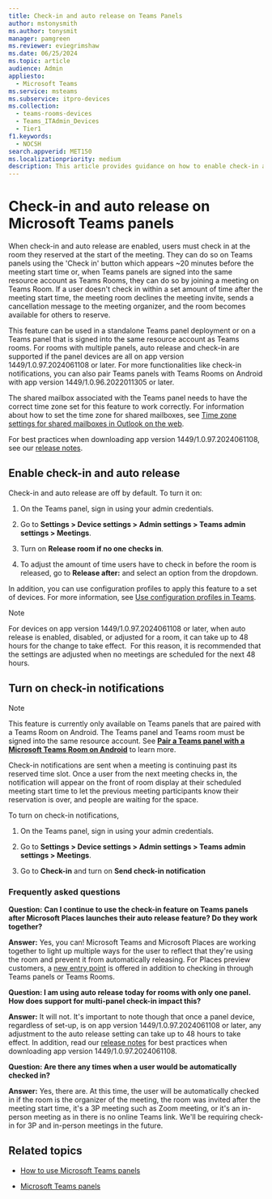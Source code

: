 ```yaml
---
title: Check-in and auto release on Teams Panels
author: mstonysmith
ms.author: tonysmit
manager: pamgreen
ms.reviewer: eviegrimshaw
ms.date: 06/25/2024
ms.topic: article
audience: Admin
appliesto: 
  - Microsoft Teams
ms.service: msteams
ms.subservice: itpro-devices
ms.collection: 
  - teams-rooms-devices
  - Teams_ITAdmin_Devices
  - Tier1
f1.keywords: 
  - NOCSH
search.appverid: MET150
ms.localizationpriority: medium
description: This article provides guidance on how to enable check-in and auto release for Teams panels.
---
```

# Check-in and auto release on Microsoft Teams panels

When check-in and auto release are enabled, users must check in at the room they reserved at the start of the meeting. They can do so on Teams panels using the 'Check in' button which appears ~20 minutes before the meeting start time or, when Teams panels are signed into the same resource account as Teams Rooms, they can do so by joining a meeting on Teams Room. If a user doesn't check in within a set amount of time after the meeting start time, the meeting room declines the meeting invite, sends a cancellation message to the meeting organizer, and the room becomes available for others to reserve.

This feature can be used in a standalone Teams panel deployment or on a Teams panel that is signed into the same resource account as Teams rooms. For rooms with multiple panels, auto release and check-in are supported if the panel devices are all on app version 1449/1.0.97.2024061108 or later. For more functionalities like check-in notifications, you can also pair Teams panels with Teams Rooms on Android with app version 1449/1.0.96.2022011305 or later.

The shared mailbox associated with the Teams panel needs to have the correct time zone set for this feature to work correctly. For information about how to set the time zone for shared mailboxes, see [Time zone settings for shared mailboxes in Outlook on the web](/exchange/troubleshoot/outlook-on-the-web-issues/shared-mailboxes-time-zone-setting).

For best practices when downloading app version 1449/1.0.97.2024061108, see our [release notes](https://support.microsoft.com/en-us/office/what-s-new-in-microsoft-teams-devices-eabf4d81-acdd-4b23-afa1-9ee47bb7c5e2#ID0EBD=Teams_panels). 

## Enable check-in and auto release

Check-in and auto release are off by default. To turn it on:  

1. On the Teams panel, sign in using your admin credentials.  

1. Go to **Settings > Device settings > Admin settings > Teams admin settings > Meetings**.

1. Turn on **Release room if no one checks in**.

1. To adjust the amount of time users have to check in before the room is released, go to **Release after:** and select an option from the dropdown.  

In addition, you can use configuration profiles to apply this feature to a set of devices. For more information, see [Use configuration profiles in Teams](device-management.md#use-configuration-profiles-in-teams).

> [!NOTE]
> For devices on app version 1449/1.0.97.2024061108 or later, when auto release is enabled, disabled, or adjusted for a room, it can take up to 48 hours for the change to take effect.  For this reason, it is recommended that the settings are adjusted when no meetings are scheduled for the next 48 hours. 
## Turn on check-in notifications

> [!NOTE]
> This feature is currently only available on Teams panels that are paired with a Teams Room on Android. The Teams panel and Teams room must be signed into the same resource account. See **[Pair a Teams panel with a Microsoft Teams Room on Android](/editor/MicrosoftDocs/OfficeDocs-SkypeForBusiness-pr/Teams%2Fdevices%2Fcheck-in-and-room-release.md/main/08c71f9d-8c3a-87ca-c670-832cbb3cc9f3/use-teams-panels.md)** to learn more.

Check-in notifications are sent when a meeting is continuing past its reserved time slot. Once a user from the next meeting checks in, the notification will appear on the front of room display at their scheduled meeting start time to let the previous meeting participants know their reservation is over, and people are waiting for the space.

To turn on check-in notifications,

1. On the Teams panel, sign in using your admin credentials.

1. Go to **Settings > Device settings > Admin settings > Teams admin settings > Meetings**.

1. Go to **Check-in** and turn on **Send check-in notification**

### Frequently asked questions 

**Question:** **Can I continue to use the check-in feature on Teams panels after Microsoft Places launches their auto release feature? Do they work together?**

**Answer:** Yes, you can! Microsoft Teams and Microsoft Places are working together to light up multiple ways for the user to reflect that they're using the room and prevent it from automatically releasing. For Places preview customers, a [new entry point](/microsoft-365/places/enable-auto-release?branch=main) is offered in addition to checking in through Teams panels or Teams Rooms. 

**Question: I am using auto release today for rooms with only one panel. How does support for multi-panel check-in impact this?**

**Answer:** It will not. It's important to note though that once a panel device, regardless of set-up, is on app version 1449/1.0.97.2024061108 or later, any adjustment to the auto release setting can take up to 48 hours to take effect. In addition, read our [release notes](https://support.microsoft.com/en-us/office/what-s-new-in-microsoft-teams-devices-eabf4d81-acdd-4b23-afa1-9ee47bb7c5e2#ID0EBD=Teams_panels) for best practices when downloading app version 1449/1.0.97.2024061108.  
  
**Question: Are there any times when a user would be automatically checked in?**

**Answer:** Yes, there are. At this time, the user will be automatically checked in if the room is the organizer of the meeting, the room was invited after the meeting start time, it's a 3P meeting such as Zoom meeting, or it's an in-person meeting as in there is no online Teams link. We'll be requiring check-in for 3P and in-person meetings in the future.  

## Related topics

- [How to use Microsoft Teams panels](use-teams-panels.md)

- [Microsoft Teams panels](teams-panels.md)